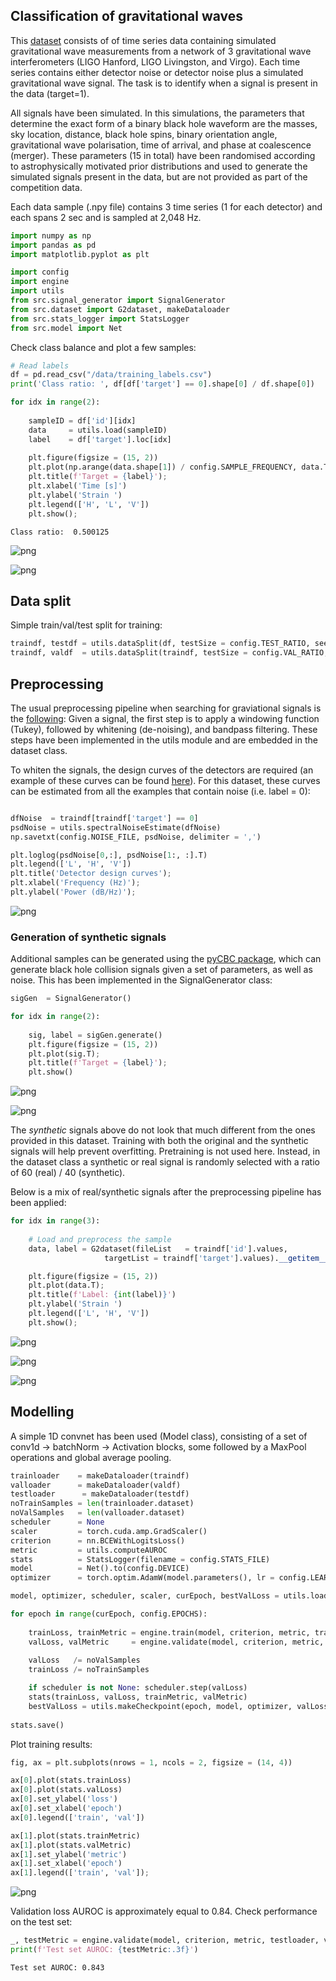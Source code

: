 ## Classification of gravitational waves

This [dataset](https://www.kaggle.com/c/g2net-gravitational-wave-detection) consists of of time series data containing simulated gravitational wave measurements from a network of 3 gravitational wave interferometers (LIGO Hanford, LIGO Livingston, and Virgo). 
Each time series contains either detector noise or detector noise plus a simulated gravitational wave signal. 
The task is to identify when a signal is present in the data (target=1).

All signals have been simulated. In this simulations, the parameters that determine the exact form of a binary black hole waveform are the masses, sky location, distance, black hole spins, binary orientation angle, gravitational wave polarisation, time of arrival, and phase at coalescence (merger). 
These parameters (15 in total) have been randomised according to astrophysically motivated prior distributions and used to generate the simulated signals present in the data, but are not provided as part of the competition data.

Each data sample (.npy file) contains 3 time series (1 for each detector) and each spans 2 sec and is sampled at 2,048 Hz.


```python
import numpy as np
import pandas as pd
import matplotlib.pyplot as plt

import config
import engine
import utils
from src.signal_generator import SignalGenerator
from src.dataset import G2dataset, makeDataloader
from src.stats_logger import StatsLogger
from src.model import Net
```

Check class balance and plot a few samples:


```python
# Read labels
df = pd.read_csv("/data/training_labels.csv")
print('Class ratio: ', df[df['target'] == 0].shape[0] / df.shape[0])

for idx in range(2):
    
    sampleID = df['id'][idx]
    data     = utils.load(sampleID)
    label    = df['target'].loc[idx]
    
    plt.figure(figsize = (15, 2))
    plt.plot(np.arange(data.shape[1]) / config.SAMPLE_FREQUENCY, data.T);
    plt.title(f'Target = {label}');
    plt.xlabel('Time [s]')
    plt.ylabel('Strain ')
    plt.legend(['H', 'L', 'V'])
    plt.show();
```

    Class ratio:  0.500125
    


    
![png](./imm/output_3_1.png)
    



    
![png](./imm/output_3_2.png)
    


## Data split

Simple train/val/test split for training:


```python
traindf, testdf = utils.dataSplit(df, testSize = config.TEST_RATIO, seed = 123)
traindf, valdf  = utils.dataSplit(traindf, testSize = config.VAL_RATIO, seed = 1234)
```

## Preprocessing

The usual preprocessing pipeline when searching for graviational signals is the [following](https://www.gw-openscience.org/tutorials/):
Given a signal, the first step is to apply a windowing function (Tukey), followed by whitening (de-noising), and bandpass filtering. These steps have been implemented in the utils module and are embedded in the dataset class.

To whiten the signals, the design curves of the detectors are required (an example of these curves can be found [here](https://www.researchgate.net/publication/342436340_Searching_for_gravitational_waves_produced_by_cosmic_strings_in_LIGO-Virgo_data)).
For this dataset, these curves can be estimated from all the examples that contain noise (i.e. label = 0):


```python

dfNoise  = traindf[traindf['target'] == 0]
psdNoise = utils.spectralNoiseEstimate(dfNoise)
np.savetxt(config.NOISE_FILE, psdNoise, delimiter = ',')

plt.loglog(psdNoise[0,:], psdNoise[1:, :].T)
plt.legend(['L', 'H', 'V'])
plt.title('Detector design curves');
plt.xlabel('Frequency (Hz)');
plt.ylabel('Power (dB/Hz)');
```


    
![png](./imm/output_7_0.png)
    


### Generation of synthetic signals

Additional samples can be generated using the [pyCBC package](https://github.com/gwastro/pycbc), which can generate black hole collision signals given a set of parameters, as well as noise. This has been implemented in the SignalGenerator class:


```python
sigGen  = SignalGenerator()

for idx in range(2):
    
    sig, label = sigGen.generate()
    plt.figure(figsize = (15, 2))
    plt.plot(sig.T);
    plt.title(f'Target = {label}');
    plt.show()
```


    
![png](./imm/output_9_0.png)
    



    
![png](./imm/output_9_1.png)
    


The *synthetic* signals above do not look that much different from the ones provided in this dataset. Training with both the original and the synthetic signals will help prevent overfitting. 
Pretraining is not used here. Instead, in the dataset class a synthetic or real signal is randomly selected with a ratio of 60 (real) / 40 (synthetic).

Below is a mix of real/synthetic signals after the preprocessing pipeline has been applied:


```python
for idx in range(3):
    
    # Load and preprocess the sample
    data, label = G2dataset(fileList   = traindf['id'].values,
                     targetList = traindf['target'].values).__getitem__(idx)

    plt.figure(figsize = (15, 2))
    plt.plot(data.T);
    plt.title(f'Label: {int(label)}')
    plt.ylabel('Strain ')
    plt.legend(['L', 'H', 'V'])
    plt.show();
```


    
![png](./imm/output_11_0.png)
    



    
![png](./imm/output_11_1.png)
    



    
![png](./imm/output_11_2.png)
    


## Modelling

A simple 1D convnet has been used (Model class), consisting of a set of conv1d -> batchNorm -> Activation blocks, some followed by a MaxPool operations and global average pooling.


```python
trainloader    = makeDataloader(traindf)
valloader      = makeDataloader(valdf)
testloader      = makeDataloader(testdf)
noTrainSamples = len(trainloader.dataset) 
noValSamples   = len(valloader.dataset)
scheduler      = None
scaler         = torch.cuda.amp.GradScaler()
criterion      = nn.BCEWithLogitsLoss()
metric         = utils.computeAUROC
stats          = StatsLogger(filename = config.STATS_FILE)
model          = Net().to(config.DEVICE)
optimizer      = torch.optim.AdamW(model.parameters(), lr = config.LEARN_RATE, weight_decay = config.WEIGHT_DECAY)
```


```python
model, optimizer, scheduler, scaler, curEpoch, bestValLoss = utils.loadCheckpoint(model, optimizer, scheduler, scaler)

for epoch in range(curEpoch, config.EPOCHS):
    
    trainLoss, trainMetric = engine.train(model, criterion, metric, trainloader, optimizer, scaler, verbose = False)
    valLoss, valMetric     = engine.validate(model, criterion, metric, valloader, verbose = False)
    
    valLoss   /= noValSamples
    trainLoss /= noTrainSamples

    if scheduler is not None: scheduler.step(valLoss)
    stats(trainLoss, valLoss, trainMetric, valMetric)
    bestValLoss = utils.makeCheckpoint(epoch, model, optimizer, valLoss, bestValLoss, scheduler, scaler)
    
stats.save()
```

Plot training results:


```python
fig, ax = plt.subplots(nrows = 1, ncols = 2, figsize = (14, 4))

ax[0].plot(stats.trainLoss)
ax[0].plot(stats.valLoss)
ax[0].set_ylabel('loss')
ax[0].set_xlabel('epoch')
ax[0].legend(['train', 'val'])

ax[1].plot(stats.trainMetric)
ax[1].plot(stats.valMetric)
ax[1].set_ylabel('metric')
ax[1].set_xlabel('epoch')
ax[1].legend(['train', 'val']);
```


    
![png](./imm/output_16_0.png)
    


Validation loss AUROC is approximately equal to 0.84. Check performance on the test set:


```python
_, testMetric = engine.validate(model, criterion, metric, testloader, verbose = False)
print(f'Test set AUROC: {testMetric:.3f}')
```

    Test set AUROC: 0.843
    

